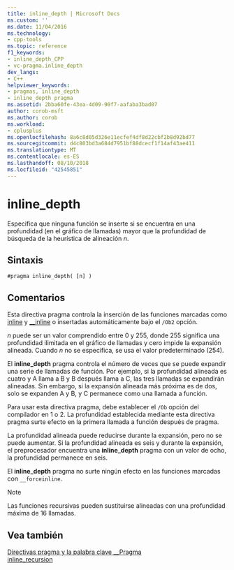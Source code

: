 ```yaml
---
title: inline_depth | Microsoft Docs
ms.custom: ''
ms.date: 11/04/2016
ms.technology:
- cpp-tools
ms.topic: reference
f1_keywords:
- inline_depth_CPP
- vc-pragma.inline_depth
dev_langs:
- C++
helpviewer_keywords:
- pragmas, inline_depth
- inline_depth pragma
ms.assetid: 2bba60fe-43ea-4d09-90f7-aafaba3bad07
author: corob-msft
ms.author: corob
ms.workload:
- cplusplus
ms.openlocfilehash: 8a6c8d05d326e11ecfef4df8d22cbf2b8d92bd77
ms.sourcegitcommit: d4c803bd3a684d7951bf88dcecf1f14af43ae411
ms.translationtype: MT
ms.contentlocale: es-ES
ms.lasthandoff: 08/10/2018
ms.locfileid: "42545851"
---
```

# <a name="inlinedepth"></a>inline_depth
Especifica que ninguna función se inserte si se encuentra en una profundidad (en el gráfico de llamadas) mayor que la profundidad de búsqueda de la heurística de alineación *n*.  
  
## <a name="syntax"></a>Sintaxis  
  
```  
#pragma inline_depth( [n] )  
```  
  
## <a name="remarks"></a>Comentarios  
 
Esta directiva pragma controla la inserción de las funciones marcadas como [inline](../cpp/inline-functions-cpp.md) y [__inline](../cpp/inline-functions-cpp.md) o insertadas automáticamente bajo el `/Ob2` opción.  
  
*n* puede ser un valor comprendido entre 0 y 255, donde 255 significa una profundidad ilimitada en el gráfico de llamadas y cero impide la expansión alineada.  Cuando *n* no se especifica, se usa el valor predeterminado (254).  
  
El **inline_depth** pragma controla el número de veces que se puede expandir una serie de llamadas de función. Por ejemplo, si la profundidad alineada es cuatro y A llama a B y B después llama a C, las tres llamadas se expandirán alineadas. Sin embargo, si la expansión alineada más próxima es de dos, solo se expanden A y B, y C permanece como una llamada a función.  
  
Para usar esta directiva pragma, debe establecer el `/Ob` opción del compilador en 1 o 2. La profundidad establecida mediante esta directiva pragma surte efecto en la primera llamada a función después de pragma.  
  
La profundidad alineada puede reducirse durante la expansión, pero no se puede aumentar. Si la profundidad alineada es seis y durante la expansión, el preprocesador encuentra una **inline_depth** pragma con un valor de ocho, la profundidad permanece en seis.  
  
El **inline_depth** pragma no surte ningún efecto en las funciones marcadas con `__forceinline`.  
  
> [!NOTE]
> Las funciones recursivas pueden sustituirse alineadas con una profundidad máxima de 16 llamadas.  
  
## <a name="see-also"></a>Vea también  
 
[Directivas pragma y la palabra clave __Pragma](../preprocessor/pragma-directives-and-the-pragma-keyword.md)   
[inline_recursion](../preprocessor/inline-recursion.md)